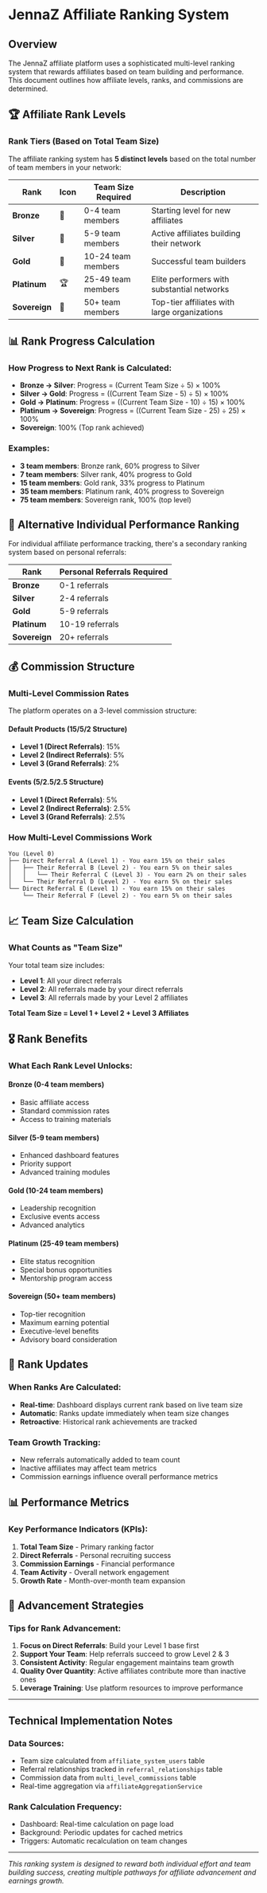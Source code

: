 # JennaZ Affiliate Ranking System

## Overview
The JennaZ affiliate platform uses a sophisticated multi-level ranking system that rewards affiliates based on team building and performance. This document outlines how affiliate levels, ranks, and commissions are determined.

## 🏆 Affiliate Rank Levels

### Rank Tiers (Based on Total Team Size)

The affiliate ranking system has **5 distinct levels** based on the total number of team members in your network:

| Rank | Icon | Team Size Required | Description |
|------|------|-------------------|-------------|
| **Bronze** | 🥉 | 0-4 team members | Starting level for new affiliates |
| **Silver** | 🥈 | 5-9 team members | Active affiliates building their network |
| **Gold** | 🥇 | 10-24 team members | Successful team builders |
| **Platinum** | 🏆 | 25-49 team members | Elite performers with substantial networks |
| **Sovereign** | 💎 | 50+ team members | Top-tier affiliates with large organizations |

## 📊 Rank Progress Calculation

### How Progress to Next Rank is Calculated:

- **Bronze → Silver**: Progress = (Current Team Size ÷ 5) × 100%
- **Silver → Gold**: Progress = ((Current Team Size - 5) ÷ 5) × 100%
- **Gold → Platinum**: Progress = ((Current Team Size - 10) ÷ 15) × 100%
- **Platinum → Sovereign**: Progress = ((Current Team Size - 25) ÷ 25) × 100%
- **Sovereign**: 100% (Top rank achieved)

### Examples:
- **3 team members**: Bronze rank, 60% progress to Silver
- **7 team members**: Silver rank, 40% progress to Gold  
- **15 team members**: Gold rank, 33% progress to Platinum
- **35 team members**: Platinum rank, 40% progress to Sovereign
- **75 team members**: Sovereign rank, 100% (top level)

## 🎯 Alternative Individual Performance Ranking

For individual affiliate performance tracking, there's a secondary ranking system based on personal referrals:

| Rank | Personal Referrals Required |
|------|---------------------------|
| **Bronze** | 0-1 referrals |
| **Silver** | 2-4 referrals |
| **Gold** | 5-9 referrals |
| **Platinum** | 10-19 referrals |
| **Sovereign** | 20+ referrals |

## 💰 Commission Structure

### Multi-Level Commission Rates

The platform operates on a 3-level commission structure:

#### Default Products (15/5/2 Structure)
- **Level 1 (Direct Referrals)**: 15%
- **Level 2 (Indirect Referrals)**: 5%
- **Level 3 (Grand Referrals)**: 2%

#### Events (5/2.5/2.5 Structure)
- **Level 1 (Direct Referrals)**: 5%
- **Level 2 (Indirect Referrals)**: 2.5%
- **Level 3 (Grand Referrals)**: 2.5%

### How Multi-Level Commissions Work

```
You (Level 0)
├── Direct Referral A (Level 1) - You earn 15% on their sales
│   ├── Their Referral B (Level 2) - You earn 5% on their sales
│   │   └── Their Referral C (Level 3) - You earn 2% on their sales
│   └── Their Referral D (Level 2) - You earn 5% on their sales
└── Direct Referral E (Level 1) - You earn 15% on their sales
    └── Their Referral F (Level 2) - You earn 5% on their sales
```

## 📈 Team Size Calculation

### What Counts as "Team Size"

Your total team size includes:
- **Level 1**: All your direct referrals
- **Level 2**: All referrals made by your direct referrals
- **Level 3**: All referrals made by your Level 2 affiliates

**Total Team Size = Level 1 + Level 2 + Level 3 Affiliates**

## 🎖️ Rank Benefits

### What Each Rank Level Unlocks:

#### Bronze (0-4 team members)
- Basic affiliate access
- Standard commission rates
- Access to training materials

#### Silver (5-9 team members)
- Enhanced dashboard features
- Priority support
- Advanced training modules

#### Gold (10-24 team members)
- Leadership recognition
- Exclusive events access
- Advanced analytics

#### Platinum (25-49 team members)
- Elite status recognition
- Special bonus opportunities
- Mentorship program access

#### Sovereign (50+ team members)
- Top-tier recognition
- Maximum earning potential
- Executive-level benefits
- Advisory board consideration

## 🔄 Rank Updates

### When Ranks Are Calculated:
- **Real-time**: Dashboard displays current rank based on live team size
- **Automatic**: Ranks update immediately when team size changes
- **Retroactive**: Historical rank achievements are tracked

### Team Growth Tracking:
- New referrals automatically added to team count
- Inactive affiliates may affect team metrics
- Commission earnings influence overall performance metrics

## 📊 Performance Metrics

### Key Performance Indicators (KPIs):
1. **Total Team Size** - Primary ranking factor
2. **Direct Referrals** - Personal recruiting success
3. **Commission Earnings** - Financial performance
4. **Team Activity** - Overall network engagement
5. **Growth Rate** - Month-over-month team expansion

## 🎯 Advancement Strategies

### Tips for Rank Advancement:
1. **Focus on Direct Referrals**: Build your Level 1 base first
2. **Support Your Team**: Help referrals succeed to grow Level 2 & 3
3. **Consistent Activity**: Regular engagement maintains team growth
4. **Quality Over Quantity**: Active affiliates contribute more than inactive ones
5. **Leverage Training**: Use platform resources to improve performance

---

## Technical Implementation Notes

### Data Sources:
- Team size calculated from `affiliate_system_users` table
- Referral relationships tracked in `referral_relationships` table
- Commission data from `multi_level_commissions` table
- Real-time aggregation via `affiliateAggregationService`

### Rank Calculation Frequency:
- Dashboard: Real-time calculation on page load
- Background: Periodic updates for cached metrics
- Triggers: Automatic recalculation on team changes

---

*This ranking system is designed to reward both individual effort and team building success, creating multiple pathways for affiliate advancement and earnings growth.* 